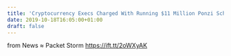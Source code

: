 ```yaml
---
title: 'Cryptocurrency Execs Charged With Running $11 Million Ponzi Scheme'
date: 2019-10-18T16:05:00+01:00
draft: false
---
```


  
  
from News ≈ Packet Storm https://ift.tt/2oWXyAK